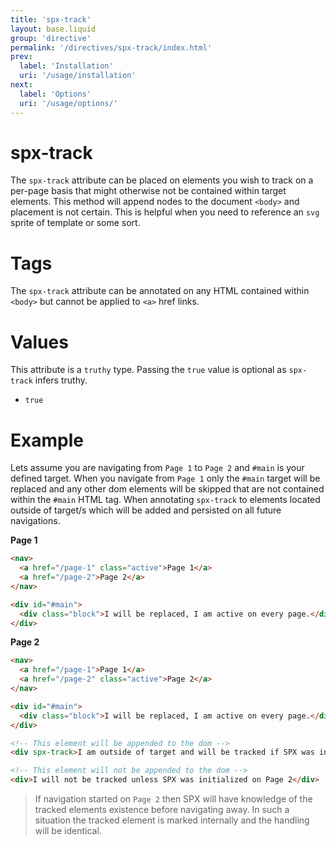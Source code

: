 ```yaml
---
title: 'spx-track'
layout: base.liquid
group: 'directive'
permalink: '/directives/spx-track/index.html'
prev:
  label: 'Installation'
  uri: '/usage/installation'
next:
  label: 'Options'
  uri: '/usage/options/'
---
```


# spx-track

The `spx-track` attribute can be placed on elements you wish to track on a per-page basis that might otherwise not be contained within target elements. This method will append nodes to the document `<body>` and placement is not certain. This is helpful when you need to reference an `svg` sprite of template or some sort.

# Tags

The `spx-track` attribute can be annotated on any HTML contained within `<body>` but cannot be applied to `<a>` href links.

# Values

This attribute is a `truthy` type. Passing the `true` value is optional as `spx-track` infers truthy.

- `true`

# Example

Lets assume you are navigating from `Page 1` to `Page 2` and `#main` is your defined target. When you navigate from `Page 1` only the `#main` target will be replaced and any other dom elements will be skipped that are not contained within the `#main` HTML tag. When annotating `spx-track` to elements located outside of target/s which will be added and persisted on all future navigations.

**Page 1**

```html
<nav>
  <a href="/page-1" class="active">Page 1</a>
  <a href="/page-2">Page 2</a>
</nav>

<div id="#main">
  <div class="block">I will be replaced, I am active on every page.</div>
</div>
```

**Page 2**

```html
<nav>
  <a href="/page-1">Page 1</a>
  <a href="/page-2" class="active">Page 2</a>
</nav>

<div id="#main">
  <div class="block">I will be replaced, I am active on every page.</div>
</div>

<!-- This element will be appended to the dom -->
<div spx-track>I am outside of target and will be tracked if SPX was initialized on Page 1</div>

<!-- This element will not be appended to the dom -->
<div>I will not be tracked unless SPX was initialized on Page 2</div>
```

> If navigation started on `Page 2` then SPX will have knowledge of the tracked elements existence before navigating away. In such a situation the tracked element is marked internally and the handling will be identical.
